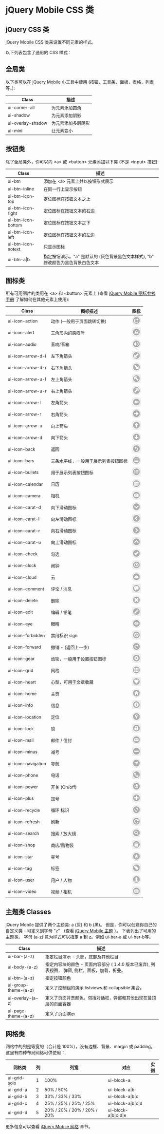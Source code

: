 # jQuery Mobile CSS 类

## jQuery CSS 类

jQuery Mobile CSS 类来设置不同元素的样式。

以下列表包含了通用的 CSS 样式：

## 全局类

以下类可以在 jQuery Mobile 小工具中使用 (按钮，工具条，面板，表格，列表等。):

| Class | 描述 |
| --- | --- |
| ui-corner-all | 为元素添加圆角 |
| ui-shadow | 为元素添加阴影 |
| ui-overlay-shadow | 为元素添加多层阴影 |
| ui-mini | 让元素变小 |

## 按钮类

除了全局类外，你可以向 &lt;a&gt; 或 &lt;button&gt; 元素添加以下类 (不是 &lt;input&gt; 按钮):

| Class | 描述 |
| --- | --- |
| ui-btn | 添加在 &lt;a&gt; 元素上并以按钮形式展示 |
| ui-btn-inline | 在同一行上显示按钮 |
| ui-btn-icon-top | 定位图标在按钮文本之上 |
| ui-btn-icon-right | 定位图标在按钮文本的右边 |
| ui-btn-icon-bottom | 定位图标在按钮文本之下 |
| ui-btn-icon-left | 定位图标在按钮文本的左边 |
| ui-btn-icon-notext | 只显示图标 |
| ui-btn-a&#124;b | 指定按钮演示。"a" 是默认的 (灰色背景黑色文本样式), "b" 修改颜色为黑色背景白色文本 |

## 图标类

所有可用图片的类用在 &lt;a&gt; 和 &lt;button&gt; 元素上 (查看 [jQuery Mobile 图标参考手册](jquerymobile-ref-icons.html) 了解如何在其他元素上使用):

| Class | 图标描述 | 图标 |
| --- | --- | --- |
| ui-icon-action | 动作 (一般用于页面跳转切换) | ![action](../img/action.jpg) |
| ui-icon-alert | 三角形内的感叹号 | ![alert](../img/alert.jpg) |
| ui-icon-audio | 音响/音箱 | ![audio](../img/audio.jpg) |
| ui-icon-arrow-d-l | 左下角箭头 | ![arrow-d-l](../img/arrow-d-l.jpg) |
| ui-icon-arrow-d-r | 右下角箭头 | ![arrow-d-r](../img/arrow-d-r.jpg) |
| ui-icon-arrow-u-l | 左上角箭头 | ![arrow-u-l](../img/arrow-u-l.jpg) |
| ui-icon-arrow-u-r | 右上角箭头 | ![arrow-u-r](../img/arrow-u-r.jpg) |
| ui-icon-arrow-l | 左角箭头 | ![arrow-l](../img/arrow-l.jpg) |
| ui-icon-arrow-r | 右角箭头 | ![arrow-r](../img/arrow-r.jpg) |
| ui-icon-arrow-u | 向上箭头 | ![arrow-u](../img/arrow-u.jpg) |
| ui-icon-arrow-d | 向下箭头 | ![arrow-d](../img/arrow-d.jpg) |
| ui-icon-back | 返回 | ![back](../img/back.jpg) |
| ui-icon-bars | 三条水平线，一般用于展示列表按钮图标 | ![bars](../img/bars.jpg) |
| ui-icon-bullets | 用于展示列表按钮图标 | ![bullets](../img/bullets.jpg) |
| ui-icon-calendar | 日历 | ![calendar](../img/calendar.jpg) |
| ui-icon-camera | 相机 | ![camera](../img/camera.jpg) |
| ui-icon-carat-d | 向下滑动图标 | ![carat-d](../img/carat-d.jpg) |
| ui-icon-carat-l | 向左滑动图标 | ![carat-l](../img/carat-l.jpg) |
| ui-icon-carat-r | 向右滑动图标 | ![carat-r](../img/carat-r.jpg) |
| ui-icon-carat-u | 向上滑动图标 | ![carat-u](../img/carat-u.jpg) |
| ui-icon-check | 勾选 | ![check](../img/check.jpg) |
| ui-icon-clock | 闹钟 | ![clock](../img/clock.jpg) |
| ui-icon-cloud | 云 | ![cloud](../img/cloud.jpg) |
| ui-icon-comment | 评论 / 消息 | ![comment](../img/comment.jpg) |
| ui-icon-delete | 删除 | ![delete](../img/delete.jpg) |
| ui-icon-edit | 编辑 / 铅笔 | ![edit](../img/edit.jpg) |
| ui-icon-eye | 眼睛 | ![eye](../img/eye.jpg) |
| ui-icon-forbidden | 禁用标识 sign | ![forbidden](../img/forbidden.jpg) |
| ui-icon-forward | 撤销 - (返回上一步) | ![forward](../img/forward.jpg) |
| ui-icon-gear | 齿轮，一般用于设置按钮图标 | ![gear](../img/gear.jpg) |
| ui-icon-grid | 网格 | ![grid](../img/grid.jpg) |
| ui-icon-heart | 心型，可用于文章收藏 | ![heart](../img/heart.jpg) |
| ui-icon-home | 主页 | ![home](../img/home.jpg) |
| ui-icon-info | 信息 | ![info](../img/info.jpg) |
| ui-icon-location | 定位 | ![location](../img/location.jpg) |
| ui-icon-lock | 锁 | ![lock](../img/lock.jpg) |
| ui-icon-mail | 邮件 / 信封 | ![mail](../img/mail.jpg) |
| ui-icon-minus | 减号 | ![minus](../img/minus.jpg) |
| ui-icon-navigation | 导航 | ![navigation](../img/navigation.jpg) |
| ui-icon-phone | 电话 | ![phone](../img/phone.jpg) |
| ui-icon-power | 开关 (On/off) | ![power](../img/power.jpg) |
| ui-icon-plus | 加号 | ![plus](../img/plus.jpg) |
| ui-icon-recycle | 循环 标识 | ![recycle](../img/recycle.jpg) |
| ui-icon-refresh | 刷新 | ![refresh](../img/refresh.jpg) |
| ui-icon-search | 搜索 / 放大镜 | ![search](../img/search.jpg) |
| ui-icon-shop | 商店/购物袋 | ![shop](../img/shop.jpg) |
| ui-icon-star | 星号 | ![star](../img/star.jpg) |
| ui-icon-tag | 标签 | ![tag](../img/tag.jpg) |
| ui-icon-user | 用户 / 人物 | ![user](../img/user.jpg) |
| ui-icon-video | 视频 / 相机 | ![camera1](../img/camera1.jpg) |

## 主题类 Classes

jQuery Mobile 提供了两个主题类: a (灰) 和 b (黑)。 但是，你可以创建你自己的自定义类 - 可定义到字母 "z" （查看 [jQuery Mobile 主题](jquerymobile-themes.html "jQuery Mobile 主题") ）。 下表列出了可用的主题类。 字母 (a-z) 意为样式可以指定 a 到 z。例如 ui-bar-a 或 ui-bar-b等。

| Class | 描述 |
| --- | --- |
| ui-bar-(a-z) | 指定栏目演示 - 头部，底部及其他栏目 |
| ui-body-(a-z) | 指定内容块的颜色 - 页面内容部分 ( 1.4.0 版本已废弃), 列表视图， 弹窗, 侧栏，面板，加载，折叠。 |
| ui-btn-(a-z) | 指定按钮颜色 |
| ui-group-theme-(a-z) | 定义了控制组的演示 listviews 和 collapsible 集合。 |
| ui-overlay-(a-z) | 定义了页面背景颜色，包括对话框，弹窗和其他出现在最顶层的页面容器 |
| ui-page-theme-(a-z) | 定义了页面演示 |

## 网格类

网格中的列是等宽的（合计是 100%），没有边框、背景、margin 或 padding。 这里有四种布局网格可供使用：

| 网格类 | 列 | 列宽 | 对应 | 实例 |
| --- | --- | --- | --- | --- |
| ui-grid-solo | 1 | 100% | ui-block-a |
| ui-grid-a | 2 | 50% / 50% | ui-block-a&#124;b |
| ui-grid-b | 3 | 33% / 33% / 33% | ui-block-a&#124;b&#124;c  |
| ui-grid-c | 4 | 25% / 25% / 25% / 25% | ui-block-a&#124;b&#124;c&#124;d |
| ui-grid-d | 5 | 20% / 20% / 20% / 20% / 20% | ui-block-a&#124;b&#124;c&#124;d&#124;e |

更多信息可以查看 [jQuery Mobile 网格](jquerymobile-grids.html "jQuery Mobile 表格") 章节。


